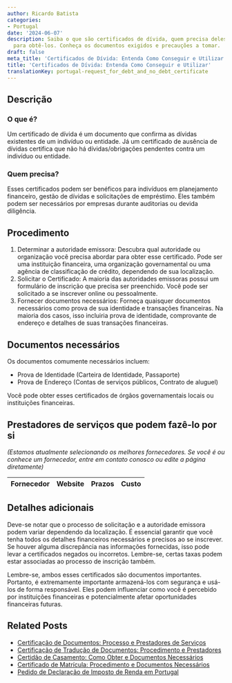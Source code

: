 ```yaml
---
author: Ricardo Batista
categories:
- Portugal
date: '2024-06-07'
description: Saiba o que são certificados de dívida, quem precisa deles e o processo
  para obtê-los. Conheça os documentos exigidos e precauções a tomar.
draft: false
meta_title: 'Certificados de Dívida: Entenda Como Conseguir e Utilizar'
title: 'Certificados de Dívida: Entenda Como Conseguir e Utilizar'
translationKey: portugal-request_for_debt_and_no_debt_certificate
---
```



## Descrição
### O que é?
Um certificado de dívida é um documento que confirma as dívidas existentes de um indivíduo ou entidade. Já um certificado de ausência de dívidas certifica que não há dívidas/obrigações pendentes contra um indivíduo ou entidade.

### Quem precisa?
Esses certificados podem ser benéficos para indivíduos em planejamento financeiro, gestão de dívidas e solicitações de empréstimo. Eles também podem ser necessários por empresas durante auditorias ou devida diligência.

## Procedimento
1. Determinar a autoridade emissora: Descubra qual autoridade ou organização você precisa abordar para obter esse certificado. Pode ser uma instituição financeira, uma organização governamental ou uma agência de classificação de crédito, dependendo de sua localização.
2. Solicitar o Certificado: A maioria das autoridades emissoras possui um formulário de inscrição que precisa ser preenchido. Você pode ser solicitado a se inscrever online ou pessoalmente.
3. Fornecer documentos necessários: Forneça quaisquer documentos necessários como prova de sua identidade e transações financeiras. Na maioria dos casos, isso incluiria prova de identidade, comprovante de endereço e detalhes de suas transações financeiras.

## Documentos necessários
Os documentos comumente necessários incluem:
- Prova de Identidade (Carteira de Identidade, Passaporte)
- Prova de Endereço (Contas de serviços públicos, Contrato de aluguel)

Você pode obter esses certificados de órgãos governamentais locais ou instituições financeiras.

## Prestadores de serviços que podem fazê-lo por si
_(Estamos atualmente selecionando os melhores fornecedores. Se você é ou conhece um fornecedor, entre em contato conosco ou edite a página diretamente)_

| Fornecedor      |     Website     |     Prazos       |       Custo      |
| :-------------: | :-------------: |  :-------------: | :-------------: |

## Detalhes adicionais
Deve-se notar que o processo de solicitação e a autoridade emissora podem variar dependendo da localização. É essencial garantir que você tenha todos os detalhes financeiros necessários e precisos ao se inscrever. Se houver alguma discrepância nas informações fornecidas, isso pode levar a certificados negados ou incorretos. Lembre-se, certas taxas podem estar associadas ao processo de inscrição também.

Lembre-se, ambos esses certificados são documentos importantes. Portanto, é extremamente importante armazená-los com segurança e usá-los de forma responsável. Eles podem influenciar como você é percebido por instituições financeiras e potencialmente afetar oportunidades financeiras futuras.


## Related Posts

- [Certificação de Documentos: Processo e Prestadores de Serviços](https://tramitit.com/pt/guides/portugal/pedido_de_certificacao_de_documentos/)
- [Certificação de Tradução de Documentos: Procedimento e Prestadores](https://tramitit.com/pt/guides/portugal/pedido_de_certificacao_de_traducao_de_documentos/)
- [Certidão de Casamento: Como Obter e Documentos Necessários](https://tramitit.com/pt/guides/portugal/pedido_de_certidao_de_casamento/)
- [Certificado de Matrícula: Procedimento e Documentos Necessários](https://tramitit.com/pt/guides/portugal/pedido_de_certificado_de_matricula/)
- [Pedido de Declaração de Imposto de Renda em Portugal](https://tramitit.com/pt/guides/portugal/pedido_de_declaracao_de_irs/)